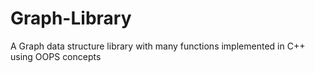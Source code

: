 # Graph-Library
A Graph data structure library with many functions implemented in C++ using OOPS concepts
